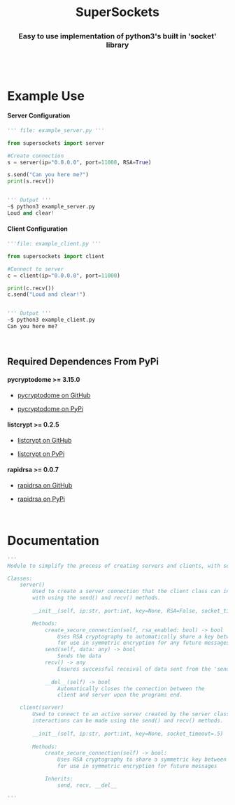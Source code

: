 # <p align='center'>SuperSockets</p>
<h3 align='center'> Easy to use implementation of python3's built in 'socket' library </h3>

<br>
<br>

# Example Use

<h4>Server Configuration</h4>

```python
''' file: example_server.py '''

from supersockets import server

#Create connection
s = server(ip="0.0.0.0", port=11000, RSA=True)

s.send("Can you here me?")
print(s.recv())


''' Output '''
~$ python3 example_server.py
Loud and clear!

```
<h4>Client Configuration</h4>

```python
'''file: example_client.py '''

from supersockets import client

#Connect to server
c = client(ip="0.0.0.0", port=11000)

print(c.recv())
c.send("Loud and clear!")


''' Output '''
~$ python3 example_client.py
Can you here me?

```

<br>

<h2>Required Dependences From PyPi</h2>

<h4>pycryptodome >= 3.15.0</h4>

- <a href="https://github.com/Legrandin/pycryptodome">pycryptodome on GitHub</a>

- <a href="https://pypi.org/project/pycryptodome/">pycryptodome on PyPi</a>

<h4>listcrypt >= 0.2.5</h4>

- <a href="https://github.com/JustScott/ListCrypt">listcrypt on GitHub</a>

- <a href="https://pypi.org/project/listcrypt/">listcrypt on PyPi</a>

<h4>rapidrsa >= 0.0.7</h4>

- <a href="https://github.com/JustScott/RapidRSA">rapidrsa on GitHub</a>

- <a href="https://pypi.org/project/rapidrsa/">rapidrsa on PyPi</a>

<br>


# Documentation
```python
'''
Module to simplify the process of creating servers and clients, with seamless built in encryption options

Classes:
    server()
        Used to create a server connection that the client class can interact
        with using the send() and recv() methods.
    
        __init__(self, ip:str, port:int, key=None, RSA=False, socket_timeout=.5)

        Methods:
            create_secure_connection(self, rsa_enabled: bool) -> bool
                Uses RSA cryptography to automatically share a key between the server and client,
                for use in symmetric encryption for any future messages
            send(self, data: any) -> bool
                Sends the data
            recv() -> any
                Ensures successful receival of data sent from the 'send' method            
            
            __del__(self) -> bool
                Automatically closes the connection between the 
                client and server upon the programs end.

    client(server)
        Used to connect to an active server created by the server class,
        interactions can be made using the send() and recv() methods.
    
        __init__(self, ip:str, port:int, key=None, socket_timeout=.5)
    
        Methods:
            create_secure_connection(self) -> bool:
                Uses RSA cryptography to share a symmetric key between the server and client,
                for use in symmetric encryption for future messages

            Inherits:
                send, recv, __del__

'''
```
